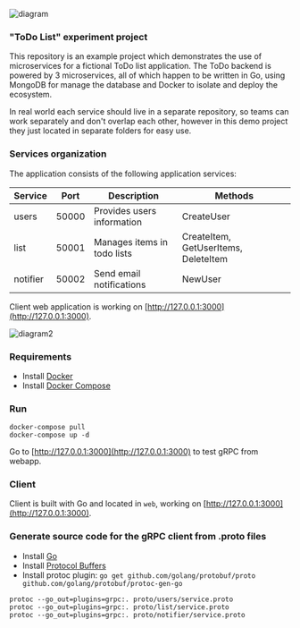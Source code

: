 ![diagram](https://github.com/wizelineacademy/GoWorkshop/raw/master/diagram.png)

### "ToDo List" experiment project

This repository is an example project which demonstrates the use of microservices for a fictional ToDo list application. The ToDo backend is powered by 3 microservices, all of which happen to be written in Go, using MongoDB for manage the database and Docker to isolate and deploy the ecosystem.

In real world each service should live in a separate repository, so teams can work separately and don't overlap each other, however in this demo project they just located in separate folders for easy use.

### Services organization

The application consists of the following application services:

| Service  | Port  | Description                   | Methods                              |
|----------|-------|-------------------------------|--------------------------------------|
| users    | 50000 | Provides users information    | CreateUser                           |
| list     | 50001 | Manages items in todo lists   | CreateItem, GetUserItems, DeleteItem |
| notifier | 50002 | Send email notifications      | NewUser                              |

Client web application is working on [http://127.0.0.1:3000](http://127.0.0.1:3000).

![diagram2](https://github.com/wizelineacademy/GoWorkshop/raw/master/diagram2.png)

### Requirements

 - Install [Docker](https://www.docker.com/get-docker)
 - Install [Docker Compose](https://docs.docker.com/compose/install)

### Run

```
docker-compose pull
docker-compose up -d
```

Go to [http://127.0.0.1:3000](http://127.0.0.1:3000) to test gRPC from webapp.

### Client

Client is built with Go and located in `web`, working on [http://127.0.0.1:3000](http://127.0.0.1:3000).

### Generate source code for the gRPC client from .proto files

 - Install [Go](https://golang.org/dl/)
 - Install [Protocol Buffers](https://github.com/google/protobuf/releases)
 - Install protoc plugin: `go get github.com/golang/protobuf/proto github.com/golang/protobuf/protoc-gen-go`

```
protoc --go_out=plugins=grpc:. proto/users/service.proto
protoc --go_out=plugins=grpc:. proto/list/service.proto
protoc --go_out=plugins=grpc:. proto/notifier/service.proto
```
